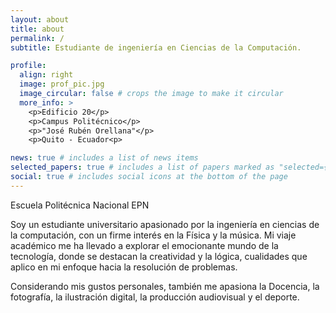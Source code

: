 ```yaml
---
layout: about
title: about
permalink: /
subtitle: Estudiante de ingeniería en Ciencias de la Computación.

profile:
  align: right
  image: prof_pic.jpg
  image_circular: false # crops the image to make it circular
  more_info: >
    <p>Edificio 20</p>
    <p>Campus Politécnico</p>
    <p>"José Rubén Orellana"</p>
    <p>Quito - Ecuador<p>

news: true # includes a list of news items
selected_papers: true # includes a list of papers marked as "selected={true}"
social: true # includes social icons at the bottom of the page
---
```

Escuela Politécnica Nacional EPN

Soy un estudiante universitario apasionado por la ingeniería en ciencias de la computación, con un firme interés en la Física y la música. Mi viaje académico me ha llevado a explorar el emocionante mundo de la tecnología, donde se destacan la creatividad y la lógica, cualidades que aplico en mi enfoque hacia la resolución de problemas.


Considerando mis gustos personales, también me apasiona la Docencia, la fotografía, la ilustración digital, la producción audiovisual y el deporte.

